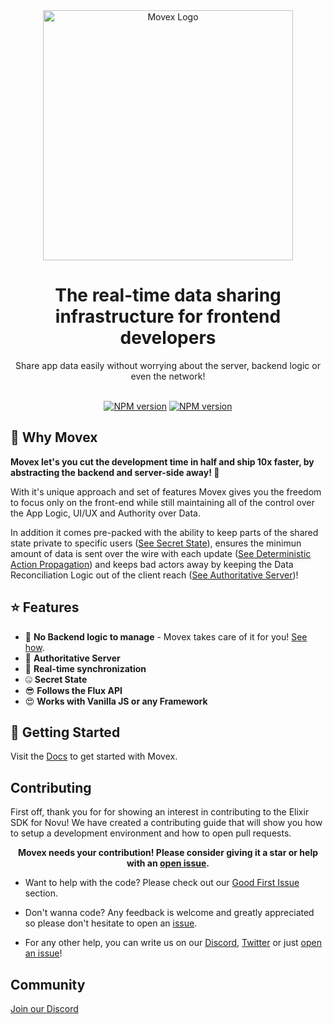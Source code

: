 <div align="center">
<picture width="400">
  <source media="(prefers-color-scheme: dark)" srcset="https://user-images.githubusercontent.com/2099521/242976573-84d1ea96-1859-43a7-ac0c-d2f1e0f1b882.png" width="400">
  <img alt="Movex Logo" src="https://user-images.githubusercontent.com/2099521/242976534-60d063cd-3283-45e3-aac5-bd8ed0eb8946.png" width="400">
</picture>
</div>

<div align="center">
  <h1>The real-time data sharing infrastructure for frontend developers</h1>
  Share app data easily without worrying about the server, backend logic or even the network!
</div>

<br/>
<div align="center">

[![NPM version][npm-image]][npm-url]
[![NPM version][license-image]][license-url]

[npm-url]: https://npmjs.org/package/movex
[npm-image]: https://img.shields.io/badge/dynamic/json?color=orange&label=movex&query=version&url=https%3A%2F%2Fraw.githubusercontent.com%2Fmovesthatmatter%2Fmovex%2Fmain%2Flibs%2Fmovex%2Fpackage.json
[license-image]: https://img.shields.io/badge/license-MIT-green
[license-url]: https://github.com/movesthatmatter/movex/blob/main/LICENSE

</div>

## 🧐 Why Movex

__Movex let's you cut the development time in half and ship 10x faster, by abstracting the backend and server-side away! 🎉__

With it's unique approach and set of features Movex gives you the freedom to focus only on the front-end while still maintaining all of the control over the App Logic, UI/UX and Authority over Data.

In addition it comes pre-packed with the ability to keep parts of the shared state private to specific users ([See Secret State](https://www.movex.dev/docs/features/secret_state)), ensures the minimun amount of data is sent over the wire with each update ([See Deterministic Action Propagation](https://www.movex.dev/docs/features/functional)) and keeps bad actors away by keeping the Data Reconciliation Logic out of the client reach ([See Authoritative Server](https://www.movex.dev/docs/features/server_authoritative))!


## ⭐️ Features
- 🤯 __No Backend logic to manage__ - Movex takes care of it for you! [See how](https://www.movex.dev/docs/features/frontend_only).
- 👑 __Authoritative Server__
- 🤩 __Real-time synchronization__
- 🤐 __Secret State__
- 😎 __Follows the Flux API__
- 😍 __Works with Vanilla JS or any Framework__

## 🚀 Getting Started

Visit the [Docs](https://www.movex.dev/docs/overview/get_started) to get started with Movex.

## Contributing

First off, thank you for for showing an interest in contributing to the Elixir SDK for Novu! We have created a contributing guide that will show you how to setup a development environment and how to open pull requests.

<div align="center">
<b>Movex needs your contribution! Please consider giving it a star or help with an <a href="https://github.com/movesthatmatter/movex/issues">open issue<a>.</b>
</div>


- Want to help with the code?
Please check out our [Good First Issue](https://github.com/movesthatmatter/movex/issues?q=is%3Aissue+is%3Aopen+label%3A%22good+first+issue%22) section.

- Don't wanna code?
Any feedback is welcome and greatly appreciated so please don't hesitate to open an [issue](https://github.com/movesthatmatter/movex/issues).

- For any other help, you can write us on our [Discord](https://discord.gg/N8k447EmBh), [Twitter](https://twitter.com/gctroia) or just [open an issue](https://github.com/movesthatmatter/movex/issues)!


## Community

[Join our Discord](https://discord.gg/N8k447EmBh)
